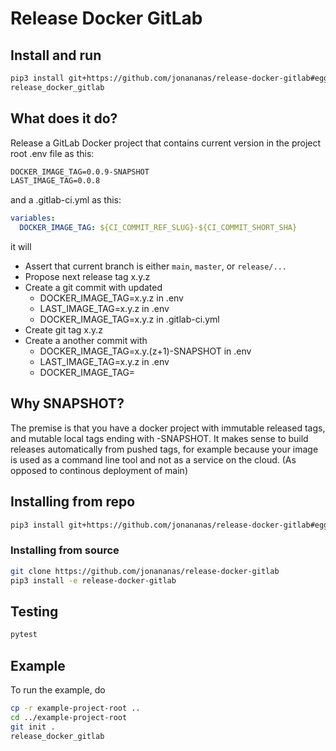 
# Release Docker GitLab

## Install and run

```sh
pip3 install git+https://github.com/jonananas/release-docker-gitlab#egg=release-docker-gitlab
release_docker_gitlab
```

## What does it do?

Release a GitLab Docker project that contains current version in the project root .env file as this:

```txt
DOCKER_IMAGE_TAG=0.0.9-SNAPSHOT
LAST_IMAGE_TAG=0.0.8
```

and a .gitlab-ci.yml as this:

```yaml
variables:
  DOCKER_IMAGE_TAG: ${CI_COMMIT_REF_SLUG}-${CI_COMMIT_SHORT_SHA}
```

it will

- Assert that current branch is either `main`, `master`, or `release/...`
- Propose next release tag x.y.z
- Create a git commit with updated
    - DOCKER_IMAGE_TAG=x.y.z in .env
    - LAST_IMAGE_TAG=x.y.z in .env
    - DOCKER_IMAGE_TAG=x.y.z in .gitlab-ci.yml
- Create git tag x.y.z
- Create a another commit with
    - DOCKER_IMAGE_TAG=x.y.(z+1)-SNAPSHOT in .env
    - LAST_IMAGE_TAG=x.y.z in .env
    - DOCKER_IMAGE_TAG=<any string>


## Why SNAPSHOT?

The premise is that you have a docker project with immutable released tags, and mutable local tags ending with -SNAPSHOT.
It makes sense to build releases automatically from pushed tags, for example because your image is used as a command line tool and not as a service on the cloud. (As opposed to continous deployment of main)

## Installing from repo

```sh
pip3 install git+https://github.com/jonananas/release-docker-gitlab#egg=release-docker-gitlab
```

### Installing from source

```sh
git clone https://github.com/jonananas/release-docker-gitlab
pip3 install -e release-docker-gitlab
```

## Testing

```sh
pytest
```

## Example

To run the example, do
```sh
cp -r example-project-root ..
cd ../example-project-root
git init .
release_docker_gitlab
```
